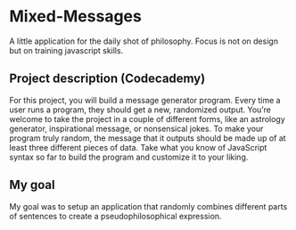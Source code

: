 # Mixed-Messages
A little application for the daily shot of philosophy. 
Focus is not on design but on training javascript skills.

## Project description (Codecademy)

For this project, you will build a message generator program. Every time a user runs a program, they should get a new, randomized output. You’re welcome to take the project in a couple of different forms, like an astrology generator, inspirational message, or nonsensical jokes. To make your program truly random, the message that it outputs should be made up of at least three different pieces of data. Take what you know of JavaScript syntax so far to build the program and customize it to your liking.

## My goal

My goal was to setup an application that randomly combines different parts of sentences to create a pseudophilosophical expression.

